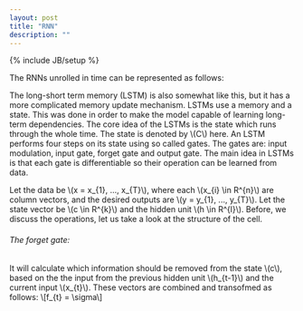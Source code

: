 ```yaml
---
layout: post
title: "RNN"
description: ""
---
```

{% include JB/setup %}

The RNNs unrolled in time can be represented as follows:


The long-short term memory (LSTM) is also somewhat like this, but it has a more complicated  memory update mechanism. LSTMs use a memory and a state. This was done in order to make the model capable of learning long-term dependencies. The core idea of the LSTMs is the state which runs through the whole time. The state is denoted by \\(C\\) here. An LSTM performs four steps on its state using so called gates. The gates are: input modulation, input gate, forget gate and output gate. The main idea in LSTMs is that each gate is differentiable so their operation can be learned from data.

Let the data be \\(x = x_{1}, ..., x_{T}\\), where each \\(x_{i} \in R^{n}\\) are column vectors, and the desired outputs are \\(y = y_{1}, ..., y_{T}\\).
Let the state vector be \\(c \in R^{k}\\) and the hidden unit \\(h \in R^{l}\\). Before, we discuss the operations, let us take a look at the structure of the cell.

###### The forget gate:

It will calculate which information should be removed from the state \\(c\\), based on the the input from the previous hidden unit \\(h_{t-1}\\) and the current input \\(x_{t}\\). These vectors are combined and transofmed as follows:
\\[f_{t} = \sigma\\]